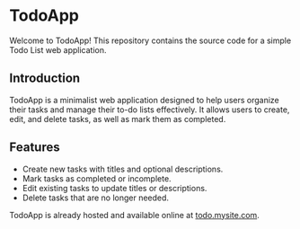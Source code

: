 # TodoApp

Welcome to TodoApp! This repository contains the source code for a simple Todo List web application.

## Introduction

TodoApp is a minimalist web application designed to help users organize their tasks and manage their to-do lists effectively. It allows users to create, edit, and delete tasks, as well as mark them as completed.

## Features

- Create new tasks with titles and optional descriptions.
- Mark tasks as completed or incomplete.
- Edit existing tasks to update titles or descriptions.
- Delete tasks that are no longer needed.

TodoApp is already hosted and available online at [todo.mysite.com](https://todo.mysite.com).

